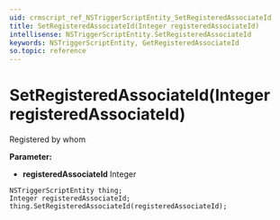 ```yaml
---
uid: crmscript_ref_NSTriggerScriptEntity_SetRegisteredAssociateId
title: SetRegisteredAssociateId(Integer registeredAssociateId)
intellisense: NSTriggerScriptEntity.SetRegisteredAssociateId
keywords: NSTriggerScriptEntity, GetRegisteredAssociateId
so.topic: reference
---
```


# SetRegisteredAssociateId(Integer registeredAssociateId)

Registered by whom

**Parameter:** 
* **registeredAssociateId** Integer

```crmscript
NSTriggerScriptEntity thing;
Integer registeredAssociateId;
thing.SetRegisteredAssociateId(registeredAssociateId);
```

